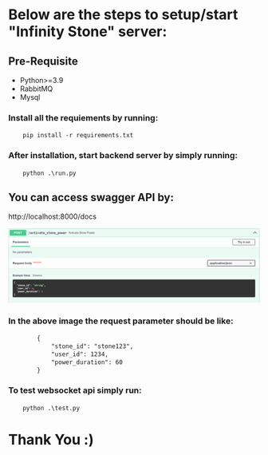 # Below are the steps to setup/start "Infinity Stone" server:
## Pre-Requisite
- Python>=3.9
- RabbitMQ
- Mysql

### Install all the requiements by running:
        pip install -r requirements.txt

### After installation, start backend server by simply running:
        python .\run.py


## You can access swagger API by:

http://localhost:8000/docs

![Alt text](image.png)

### In the above image the request parameter should be like:
            {
                "stone_id": "stone123",
                "user_id": 1234,
                "power_duration": 60
            }


### To test websocket api simply run:
        python .\test.py

# Thank You :)